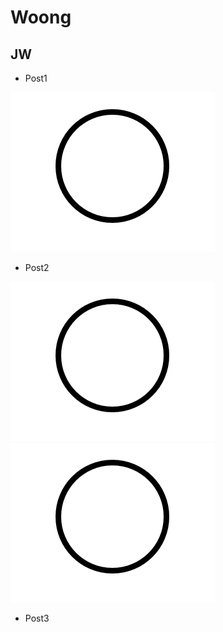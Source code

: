 # Woong

## JW

* Post1

![원](./image/test00.png)

* Post2

![원](./image/test00.png)![원](./image/test00.png)

* Post3
